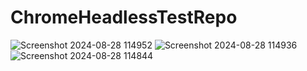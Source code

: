 # ChromeHeadlessTestRepo

![Screenshot 2024-08-28 114952](https://github.com/user-attachments/assets/bde9d388-02f9-402d-b149-da24c04155e7)
![Screenshot 2024-08-28 114936](https://github.com/user-attachments/assets/9540aa78-3dd6-4b85-a5a5-c0753c7fcc08)
![Screenshot 2024-08-28 114844](https://github.com/user-attachments/assets/7702e794-0a5b-4c7e-94b7-9c4d698524fa)
